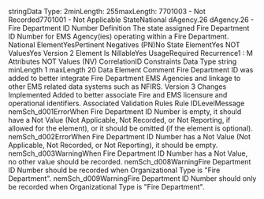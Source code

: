 

stringData Type: 2minLength: 255maxLength: 
7701003 - Not Recorded7701001 - Not Applicable
StateNational
dAgency.26
dAgency.26 - Fire Department ID Number
Definition
The state assigned Fire Department ID Number for EMS Agency(ies) operating within a Fire Department.
National ElementYesPertinent Negatives (PN)No
State ElementYes
NOT ValuesYes
Version 2 Element
Is NillableYes
UsageRequired
Recurrence1 : M
Attributes
NOT Values (NV)
CorrelationID
Constraints
Data Type
string
minLength
1
maxLength
20
Data Element Comment
Fire Department ID was added to better integrate Fire Department EMS Agencies and linkage to other EMS related data
systems such as NFIRS.
Version 3 Changes Implemented
Added to better associate Fire and EMS licensure and operational identifiers.
Associated Validation Rules
Rule IDLevelMessage
nemSch_d001ErrorWhen Fire Department ID Number is empty, it should have a Not Value (Not Applicable, Not
Recorded, or Not Reporting, if allowed for the element), or it should be omitted (if the element is
optional).
nemSch_d002ErrorWhen Fire Department ID Number has a Not Value (Not Applicable, Not Recorded, or Not
Reporting), it should be empty.
nemSch_d003WarningWhen Fire Department ID Number has a Not Value, no other value should be recorded.
nemSch_d008WarningFire Department ID Number should be recorded when Organizational Type is "Fire Department".
nemSch_d009WarningFire Department ID Number should only be recorded when Organizational Type is "Fire
Department".